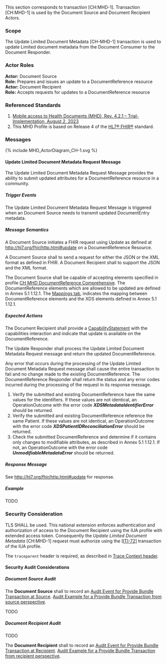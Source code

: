 This section corresponds to transaction [CH:MHD-1]. Transaction [CH:MHD-1] is used by the Document Source and Document Recipient Actors. 

### Scope

The Update Limited Document Metadata [CH-MHD-1] transaction is used to update Limited
document metadata from the Document Consumer to the Document Responder.

### Actor Roles

**Actor:** Document Source   
**Role:** Prepares and issues an update to a DocumentReference resource   
**Actor:** Document Recipient    
**Role:** Accepts requests for updates to a DocumentReference resource    

### Referenced Standards

1. [Mobile access to Health Documents (MHD), Rev. 4.2.1 – Trial-Implementation,  August 2, 2023](https://profiles.ihe.net/ITI/MHD/index.html) 
2. This MHD Profile is based on Release 4 of the [HL7® FHIR®](https://hl7.org/fhir/R4/index.html) standard.

### Messages

<div>{% include MHD_ActorDiagram_CH-1.svg %}</div>

#### Update Limited Document Metadata Request Message

The Update Limited Document Metadata Request Message provides the ability to submit updated attributes for a DocumentReference resource in a community.

##### Trigger Events

The Update Limited Document Metadata Request Message is triggered when an Document Source needs to transmit updated DocumentEntry metadata.

##### Message Semantics

A Document Source initiates a FHIR request using Update as defined at http://hl7.org/fhir/http.html#update on a DocumentReference Resource.

A Document Source shall to send a request for either the JSON or the XML format as defined in FHIR. A Document Recipient shall to support the JSON and the XML format.

The Document Source shall be capable of accepting elements specified in profile [CH MHD DocumentReference Comprehensive](StructureDefinition-ch-mhd-documentreference-comprehensive.html).
The DocumentReference elements which are allowed to be updated are defined in Annex 5.1 1.12.1. The [Mappings tab](StructureDefinition-ch-mhd-documentreference-comprehensive-mappings.html#mappings-for-xds-metadata-equivalent-http-ihe-net-xds), indicates the mapping between DocumentReference elements and the XDS elements defined in Annex 5.1 1.12.1.

##### Expected Actions

The Document Recipient shall provide a [CapabilityStatement](CapabilityStatement-CH.MHD.DocumentRecipient.html) with the capabilities interaction and indicate that update is available on the DocumentReference.

The Update Responder shall process the Update Limited Document Metadata Request message and return the updated DocumentReference.

Any error that occurs during the processing of the Update Limited Document Metadata Request message shall cause the entire transaction to fail and 
no change made to the existing DocumentReference. The DocumentReference Responder shall return the status and any error codes incurred during the processing of
the request in its response message. 

1. Verify the submitted and existing DocumentReference have the same values for the identifiers. If these values are not identical, an OperationOutcome with the error code ***XDSMetadataIdentifierError*** should be returned.
2. Verify the submitted and existing DocumentReference reference the same Patient. If these values are not identical, an OperationOutcome with the error code ***XDSPatientIDReconciliationError*** should be returned.
3. Check the submitted DocumentReference and determine if it contains only changes to modifiable attributes, as described in Annex 5.1 1.12.1. If not, an OperationOutcome with the error code ***UnmodifiableMetadataError*** should be returned.

##### Response Message
See http://hl7.org/fhir/http.html#update for response.

##### Example

TODO

### Security Consideration

TLS SHALL be used. This national extension enforces authentication and authorization of access to the
Document Recipient using the IUA profile with extended access token. Consequently
the _Update Limited Document Metadata_ [CH:MHD-1] request must authorize using the [[ITI-72]](https://profiles.ihe.net/ITI/IUA/index.html#372-incorporate-access-token-iti-72)
transaction of the IUA profile.

The `traceparent` header is required, as described in [Trace Context header](tracecontext.html).

#### Security Audit Considerations

##### Document Source Audit

The **Document Source** shall to record an
[Audit Event for Provide Bundle Transaction at Source](https://profiles.ihe.net/ITI/MHD/StructureDefinition-IHE.MHD.ProvideBundle.Audit.Source.html).
[Audit Example for a Provide Bundle Transaction from source perspective](https://profiles.ihe.net/ITI/MHD/AuditEvent-ex-auditProvideBundle-source.html).

TODO

##### Document Recipient Audit

TODO

The **Document Recipient** shall to record an
[Audit Event for Provide Bundle Transaction at Recipient](https://profiles.ihe.net/ITI/MHD/StructureDefinition-IHE.MHD.ProvideBundle.Audit.Recipient.html).
[Audit Example for a Provide Bundle Transaction from recipient perspective](https://profiles.ihe.net/ITI/MHD/AuditEvent-ex-auditProvideBundle-recipient.html).
